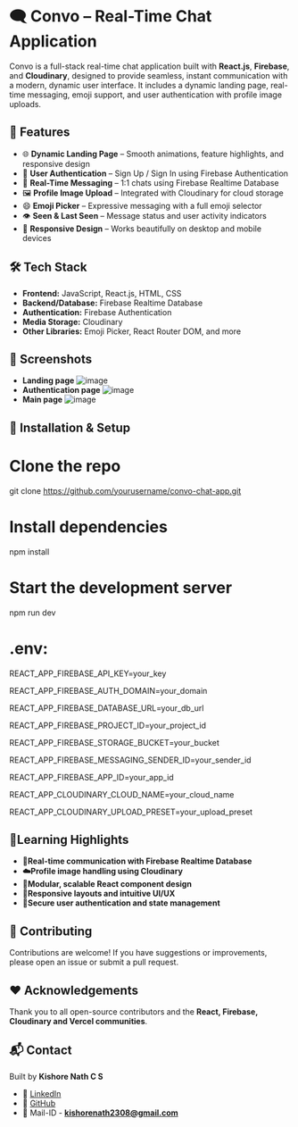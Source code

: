 # 🗨️ Convo – Real-Time Chat Application
Convo is a full-stack real-time chat application built with **React.js**, **Firebase**, and **Cloudinary**, designed to provide seamless, instant communication with a modern, dynamic user interface. It includes a dynamic landing page, real-time messaging, emoji support, and user authentication with profile image uploads.

## 🚀 Features

- 🌐 **Dynamic Landing Page** – Smooth animations, feature highlights, and responsive design
- 🔐 **User Authentication** – Sign Up / Sign In using Firebase Authentication
- 💬 **Real-Time Messaging** – 1:1 chats using Firebase Realtime Database
- 🖼️ **Profile Image Upload** – Integrated with Cloudinary for cloud storage
- 😄 **Emoji Picker** – Expressive messaging with a full emoji selector
- 👁️ **Seen & Last Seen** – Message status and user activity indicators
- 📱 **Responsive Design** – Works beautifully on desktop and mobile devices

## 🛠️ Tech Stack

- **Frontend:** JavaScript, React.js, HTML, CSS
- **Backend/Database:** Firebase Realtime Database
- **Authentication:** Firebase Authentication
- **Media Storage:** Cloudinary
- **Other Libraries:** Emoji Picker, React Router DOM, and more

## 📸 Screenshots
- **Landing page**
![image](https://github.com/user-attachments/assets/deb667ee-480c-4d39-bb75-f0bd178fcb44)
- **Authentication page**
![image](https://github.com/user-attachments/assets/5261e3bf-7f46-4fff-930a-60010f2f3335)
- **Main page**
![image](https://github.com/user-attachments/assets/1814eaf3-72ef-4c76-bf0e-61fe8d19f9b7)

## 🔧 Installation & Setup
# Clone the repo
git clone https://github.com/yourusername/convo-chat-app.git

# Install dependencies
npm install

# Start the development server
npm run dev

# .env:
REACT_APP_FIREBASE_API_KEY=your_key

REACT_APP_FIREBASE_AUTH_DOMAIN=your_domain

REACT_APP_FIREBASE_DATABASE_URL=your_db_url

REACT_APP_FIREBASE_PROJECT_ID=your_project_id

REACT_APP_FIREBASE_STORAGE_BUCKET=your_bucket

REACT_APP_FIREBASE_MESSAGING_SENDER_ID=your_sender_id

REACT_APP_FIREBASE_APP_ID=your_app_id

REACT_APP_CLOUDINARY_CLOUD_NAME=your_cloud_name

REACT_APP_CLOUDINARY_UPLOAD_PRESET=your_upload_preset



## 🎯Learning Highlights
- **🔄Real-time communication with Firebase Realtime Database**
- **☁️Profile image handling using Cloudinary**
- **🧱Modular, scalable React component design**
- **📱Responsive layouts and intuitive UI/UX**
- **🔐Secure user authentication and state management**

## 🤝 Contributing

Contributions are welcome! If you have suggestions or improvements, please open an issue or submit a pull request.

## ❤️ Acknowledgements

Thank you to all open-source contributors and the **React, Firebase, Cloudinary and Vercel communities**.

## 📬 Contact
Built by **Kishore Nath C S**
- 🔗 [LinkedIn](https://www.linkedin.com/in/kishore-nath-c-s-332724310/)
- 🐙 [GitHub](https://github.com/KishoreNath7806)
- 📧 Mail-ID - **kishorenath2308@gmail.com**
